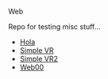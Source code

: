 Web

Repo for testing misc stuff...

* [Hola](hola.html)
* [Simple VR](simplevr.html)
* [Simple VR2](simplevr2.html)
* [Web00](web00.html)
